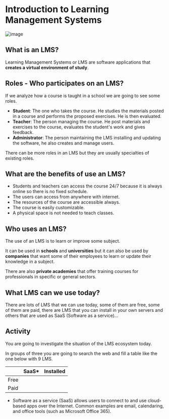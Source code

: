 # Introduction to Learning Management Systems

![image](https://github.com/XaSaFa/MP08-23-24/assets/110727546/b8a0c92a-4cf3-4dd7-8bc5-287571a45bef)

## What is an LMS?

Learning Management Systems or LMS are software applications that **creates a virtual environment of study**.

## Roles - Who participates on an LMS?

If we analyze how a course is taught in a school we are going to see some roles.

- **Student**: The one who takes the course. He studies the materials posted in a course and performs the proposed exercises. He is then evaluated.
- **Teacher**: The person managing the course. He post materials and exercises to the course, evaluates the student's work and gives feedback.
- **Administrator**: The person maintaining the LMS installing and updating the software, he also creates and manage users.

There can be more roles in an LMS but they are usually specialties of existing roles.

## What are the benefits of use an LMS?

- Students and teachers can access the course 24/7 because it is always online so there is no fixed schedule.
- The users can access from anywhere with internet.
- The resources of the course are accessible always.
- The course is easily customizable.
- A physical space is not needed to teach classes.

## Who uses an LMS?

The use of an LMS is to learn or improve some subject.

It can be used in **schools** and **universities** but it can also be used by **companies** that want some of their employees to learn or update their knowledge in a subject. 

There are also **private academies** that offer training courses for professionals in specific or general sectors.

## What LMS can we use today?

There are lots of LMS that we can use today, some of them are free, some of them are paid, there are LMS that you can install in your own servers and others that are used as SaaS (Software as a service)...

## Activity

You are going to investigate the situation of the LMS ecosystem today.

In groups of three you are going to search the web and fill a table like the one below with 9 LMS.

|  | SaaS* | Installed |
|----------|----------|----------|
| Free    |    |    |
| Paid    |    |    |

* Software as a service (SaaS) allows users to connect to and use cloud-based apps over the Internet. Common examples are email, calendaring, and office tools (such as Microsoft Office 365).
